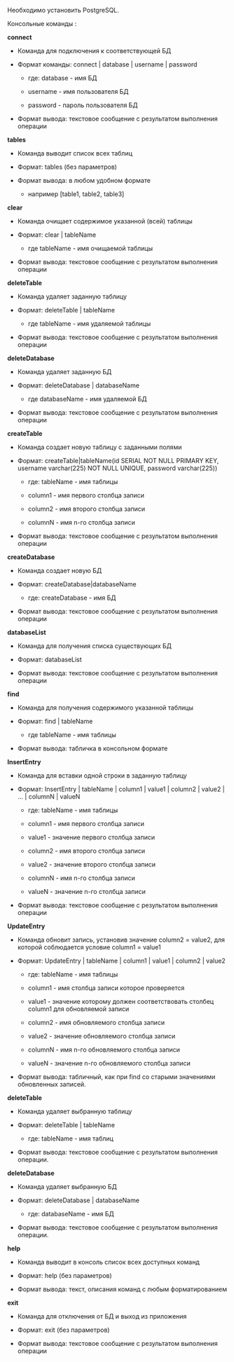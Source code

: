 Необходимо установить PostgreSQL.

Консольные команды :

  **сonnect**

  +   Команда для подключения к соответствующей БД
 
  +   Формат команды: connect | database | username | password
 
      +   где: database - имя БД
 
      +   username -  имя пользователя БД
 
      +   password - пароль пользователя БД
 
  +   Формат вывода: текстовое сообщение с результатом выполнения операции
 
  **tables**
  
  +   Команда выводит список всех таблиц
  
  +   Формат: tables (без параметров)
  
  +   Формат вывода: в любом удобном формате
  
      +   например [table1, table2, table3]
  
**clear**

+  Команда очищает содержимое указанной (всей) таблицы

+  Формат: clear | tableName  

    +  где tableName - имя очищаемой таблицы

+  Формат вывода: текстовое сообщение с результатом выполнения операции


**deleteTable**

+  Команда удаляет заданную таблицу

+  Формат: deleteTable | tableName

    +  где tableName - имя удаляемой таблицы

+  Формат вывода: текстовое сообщение с результатом выполнения операции


**deleteDatabase**

+  Команда удаляет заданную БД

+  Формат: deleteDatabase | databaseName

    +  где databaseName - имя удаляемой БД

+  Формат вывода: текстовое сообщение с результатом выполнения операции


**createTable**

+  Команда создает новую таблицу с заданными полями

+  Формат: createTable|tableName(id SERIAL NOT NULL PRIMARY KEY, username varchar(225) NOT NULL UNIQUE, password varchar(225)) 

    +  где: tableName - имя таблицы

    +  column1 - имя первого столбца записи

    +  column2 - имя второго столбца записи

    +  columnN - имя n-го столбца записи

+  Формат вывода: текстовое сообщение с результатом выполнения операции

**createDatabase**

+  Команда создает новую БД

+  Формат: createDatabase|databaseName 

    +  где: createDatabase - имя БД

+  Формат вывода: текстовое сообщение с результатом выполнения операции


**databaseList** 

+  Команда для получения списка существующих БД

+  Формат: databaseList

+  Формат вывода: текстовое сообщение с результатом выполнения операции


**find**

+  Команда для получения содержимого указанной таблицы

+  Формат: find | tableName

    +  где tableName - имя таблицы

+  Формат вывода: табличка в консольном формате


**InsertEntry**

+  Команда для вставки одной строки в заданную таблицу

+  Формат: InsertEntry | tableName | column1 | value1 | column2 | value2 | ... | columnN | valueN

    +  где: tableName - имя таблицы

    +  column1 - имя первого столбца записи

    +  value1 - значение первого столбца записи

    +  column2 - имя второго столбца записи

    +  value2 - значение второго столбца записи

    +  columnN - имя n-го столбца записи

    +  valueN - значение n-го столбца записи

+  Формат вывода: текстовое сообщение с результатом выполнения операции


**UpdateEntry**

+  Команда обновит запись, установив значение column2 = value2, для которой соблюдается условие column1 = value1

+  Формат: UpdateEntry | tableName | column1 | value1 | column2 | value2

    +  где: tableName - имя таблицы

    +  column1 - имя столбца записи которое проверяется

    +  value1 - значение которому должен соответствовать столбец column1 для обновляемой записи

    +  column2 - имя обновляемого столбца записи

    +  value2 - значение обновляемого столбца записи

    +  columnN - имя n-го обновляемого столбца записи

    +  valueN - значение n-го обновляемого столбца записи

+  Формат вывода: табличный, как при find со старыми значениями обновленных записей.

**deleteTable** 

+  Команда удаляет выбранную таблицу

+  Формат: deleteTable | tableName 

    +  где: tableName - имя таблиц

+  Формат вывода: текстовое сообщение с результатом выполнения операции.

**deleteDatabase**

+  Команда удаляет выбранную БД

+  Формат: deleteDatabase | databaseName 

    +  где: databaseName - имя БД

+  Формат вывода: текстовое сообщение с результатом выполнения операции.


**help**

+  Команда выводит в консоль список всех доступных команд

+  Формат: help (без параметров)

+  Формат вывода: текст, описания команд с любым форматированием


**exit**

+  Команда для отключения от БД и выход из приложения

+  Формат: exit (без параметров)

+  Формат вывода: текстовое сообщение с результатом выполнения операции

